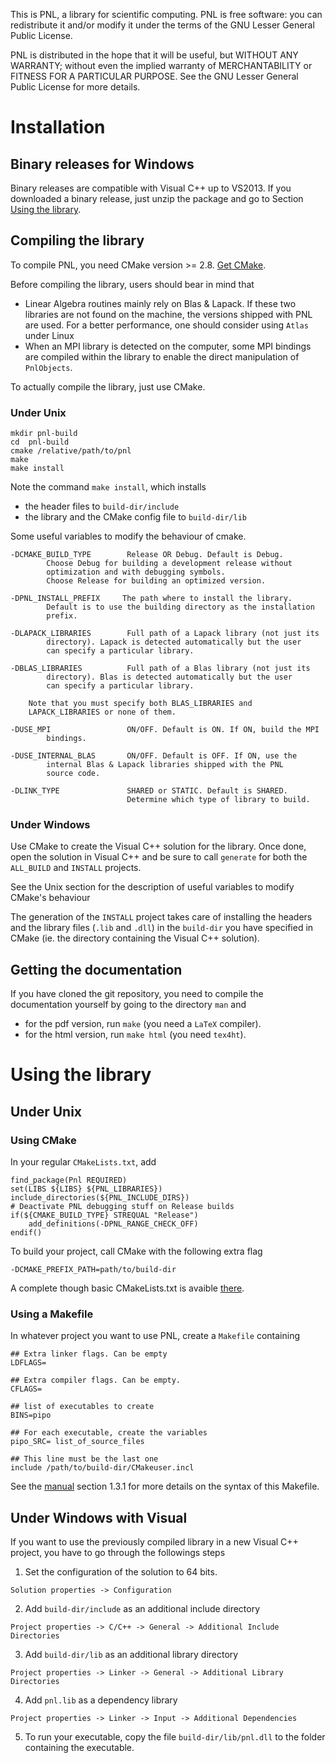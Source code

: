 This is PNL, a library for scientific computing. PNL is free software:
you can redistribute it and/or modify it under the terms of the GNU Lesser
General Public License. 

PNL is distributed in the hope that it will be useful, but WITHOUT ANY
WARRANTY; without even the implied warranty of MERCHANTABILITY or
FITNESS FOR A PARTICULAR PURPOSE.  See the GNU Lesser General Public
License for more details.


# Installation

## Binary releases for Windows

Binary releases are compatible with Visual C++ up to VS2013. 
If you downloaded a binary release, just unzip the package and go to
Section [Using the library](#under-windows-with-visual).


## Compiling the library


To compile PNL, you need CMake version >= 2.8. [Get CMake](http://cmake.org/cmake/resources/software.html).

Before compiling the library, users should bear in mind that 
- Linear Algebra routines mainly rely on Blas & Lapack. If these two
  libraries are not found on the machine, the versions shipped with PNL are
  used. For a better performance, one should consider using `Atlas` under
  Linux
- When an MPI library is detected on the computer, some MPI bindings
  are compiled within the library to enable the direct manipulation of
  `PnlObjects`. 


To actually compile the library, just use CMake. 

### Under Unix

```
mkdir pnl-build
cd  pnl-build
cmake /relative/path/to/pnl
make
make install
```

Note the command `make install`, which installs
- the header files to `build-dir/include`
- the library and the CMake config file to `build-dir/lib`


Some useful variables to modify the behaviour of cmake.

```
-DCMAKE_BUILD_TYPE        Release OR Debug. Default is Debug.
        Choose Debug for building a development release without
        optimization and with debugging symbols.
        Choose Release for building an optimized version.

-DPNL_INSTALL_PREFIX     The path where to install the library.
        Default is to use the building directory as the installation
        prefix.

-DLAPACK_LIBRARIES        Full path of a Lapack library (not just its
        directory). Lapack is detected automatically but the user
        can specify a particular library.

-DBLAS_LIBRARIES          Full path of a Blas library (not just its
        directory). Blas is detected automatically but the user
        can specify a particular library.

    Note that you must specify both BLAS_LIBRARIES and
    LAPACK_LIBRARIES or none of them.

-DUSE_MPI                 ON/OFF. Default is ON. If ON, build the MPI
        bindings.

-DUSE_INTERNAL_BLAS       ON/OFF. Default is OFF. If ON, use the
        internal Blas & Lapack libraries shipped with the PNL
        source code.

-DLINK_TYPE               SHARED or STATIC. Default is SHARED.
                          Determine which type of library to build.

```

### Under Windows

Use CMake to create the Visual C++ solution for the library. Once done,
open the solution in Visual C++ and be sure to call `generate` for both the
`ALL_BUILD` and `INSTALL` projects.


See the Unix section for the description of useful variables to modify
CMake's behaviour

The generation of the `INSTALL` project takes care of installing the
headers and the library files (`.lib` and `.dll`) in the `build-dir` you
have specified in CMake (ie. the directory containing the Visual C++
solution).



## Getting the documentation

If you have cloned the git repository, you need to compile the
documentation yourself by going to the directory `man` and 
- for the pdf version, run `make` (you need a `LaTeX` compiler). 
- for the html version, run `make html` (you need `tex4ht`). 


# Using the library

## Under Unix

### Using CMake

In your regular `CMakeLists.txt`, add
```
find_package(Pnl REQUIRED)
set(LIBS ${LIBS} ${PNL_LIBRARIES})
include_directories(${PNL_INCLUDE_DIRS})
# Deactivate PNL debugging stuff on Release builds
if(${CMAKE_BUILD_TYPE} STREQUAL "Release")
    add_definitions(-DPNL_RANGE_CHECK_OFF)
endif()
```

To build your project, call CMake with the following extra flag
```
-DCMAKE_PREFIX_PATH=path/to/build-dir
```

A complete though basic CMakeLists.txt is avaible [there](perso/CMakeLists-example.txt).

### Using a Makefile


In whatever project you want to use PNL, create a `Makefile` containing
```
## Extra linker flags. Can be empty
LDFLAGS=

## Extra compiler flags. Can be empty.
CFLAGS=

## list of executables to create
BINS=pipo

## For each executable, create the variables
pipo_SRC= list_of_source_files

## This line must be the last one
include /path/to/build-dir/CMakeuser.incl
```
See the [manual](https://jlelong.github.io/pnl/manual-html/pnl-manual.html) section 1.3.1 for more details on the syntax of this Makefile.



## Under Windows with Visual

If you want to use the previously compiled library in a new Visual C++
project, you have to go through the followings steps

1. Set the configuration of the solution to 64 bits.
```
Solution properties -> Configuration
```
2. Add `build-dir/include` as an additional include directory
```
Project properties -> C/C++ -> General -> Additional Include Directories
```
3. Add `build-dir/lib` as an additional library directory
```
Project properties -> Linker -> General -> Additional Library Directories
```
4. Add `pnl.lib` as a dependency library
```
Project properties -> Linker -> Input -> Additional Dependencies
```
5. To run your executable, copy the file `build-dir/lib/pnl.dll` to the folder containing the executable.
